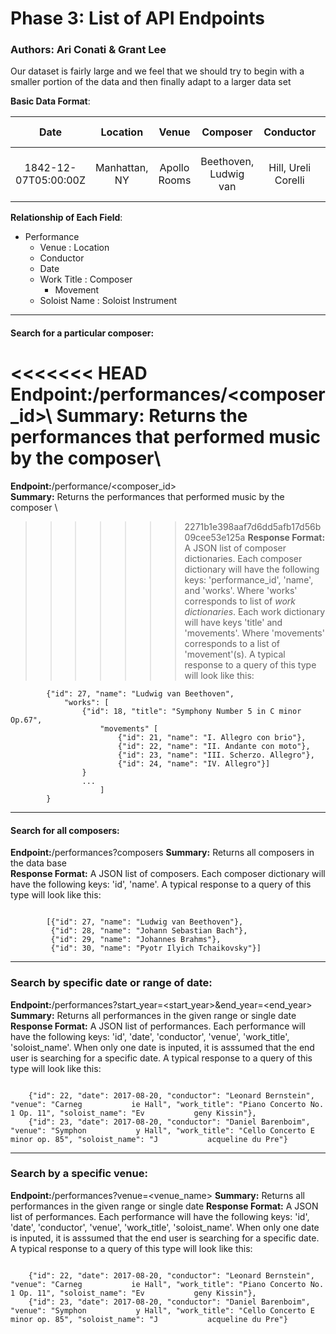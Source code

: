 # Phase 3: List of API Endpoints

### Authors: Ari Conati & Grant Lee

Our dataset is fairly large and we feel that we should try to begin with a smaller portion of the data and then finally adapt to a larger data set <br>

**Basic Data Format**:

| Date | Location | Venue | Composer | Conductor | Movement | Work Title | Soloist Instrument | Soloist Name |
|:--:|:------:|:---:|:------:|:-------:|:------:|:--------:|:----------------:|:----------:|
|1842-12-07T05:00:00Z|Manhattan, NY|Apollo Rooms|Beethoven,  Ludwig  van|Hill, Ureli Corelli|I. Allegro con brio|SYMPHONY NO. 5 IN C MINOR, OP.67|Cello|Boucher, Alfred|

**Relationship of Each Field**:


* Performance
	* Venue : Location
	* Conductor
	* Date
	* Work Title : Composer
		* Movement
	* Soloist Name : Soloist Instrument

------

#### Search for a particular composer:
<<<<<<< HEAD
**Endpoint:**/performances/\<composer_id\>\ 
**Summary:** Returns the performances that performed music by the composer\
=======
**Endpoint:**/performance/\<composer_id\> <br> 
**Summary:** Returns the performances that performed music by the composer \
>>>>>>> 2271b1e398aaf7d6dd5afb17d56b09cee53e125a
**Response Format:** A JSON list of composer dictionaries. Each composer dictionary will have the following keys: 'performance_id', 'name', and 'works'. Where 'works' corresponds to list of *work dictionaries*. Each work dictionary will have keys 'title' and 'movements'. Where 'movements' corresponds to a list of 'movement'(s). A typical response to a query of this type will look like this:

```{java}
		{"id": 27, "name": "Ludwig van Beethoven",
			"works": [
				{"id": 18, "title": "Symphony Number 5 in C minor Op.67", 
					"movements" [
						{"id": 21, "name": "I. Allegro con brio"}, 
						{"id": 22, "name": "II. Andante con moto"},
						{"id": 23, "name": "III. Scherzo. Allegro"},
						{"id": 24, "name": "IV. Allegro"}]
				}
				...
					]
		}
```

------

#### Search for all composers:
**Endpoint:**/performances?composers
**Summary:** Returns all composers in the data base  
**Response Format:** A JSON list of composers. Each composer dictionary will have the following keys: 'id', 'name'. A typical response to a query of this type will look like this:

```{java}

		[{"id": 27, "name": "Ludwig van Beethoven"},
		 {"id": 28, "name": "Johann Sebastian Bach"},
		 {"id": 29, "name": "Johannes Brahms"},
		 {"id": 30, "name": "Pyotr Ilyich Tchaikovsky"}]
```

------

### Search by specific date or range of date:
**Endpoint:**/performances?start_year=\<start_year\>&end_year=\<end_year\>  
**Summary:** Returns all performances in the given range or single date
**Response Format:** A JSON list of performances. Each performance will have the following keys: 'id', 'date', 'conductor', 'venue', 'work_title', 'soloist_name'. When only one date is inputed, it is asssumed that the end user is searching for a specific date. A typical response to a query of this type will look like this:

```{java}

	{"id": 22, "date": 2017-08-20, "conductor": "Leonard Bernstein", "venue": "Carneg			ie Hall", "work_title": "Piano Concerto No. 1 Op. 11", "soloist_name": "Ev			 geny Kissin"}, 
	{"id": 23, "date": 2017-08-20, "conductor": "Daniel Barenboim", "venue": "Symphon			y Hall", "work_title": "Cello Concerto E minor op. 85", "soloist_name": "J			 acqueline du Pre"}
```

------

### Search by a specific venue:
**Endpoint:**/performances?venue=\<venue_name\>
**Summary:** Returns all performances in the given range or single date
**Response Format:** A JSON list of performances. Each performance will have the following keys: 'id', 'date', 'conductor', 'venue', 'work_title', 'soloist_name'. When only one date is inputed, it is asssumed that the end user is searching for a specific date. A typical response to a query of this type will look like this:

```{java}

	{"id": 22, "date": 2017-08-20, "conductor": "Leonard Bernstein", "venue": "Carneg			ie Hall", "work_title": "Piano Concerto No. 1 Op. 11", "soloist_name": "Ev			 geny Kissin"}, 
	{"id": 23, "date": 2017-08-20, "conductor": "Daniel Barenboim", "venue": "Symphon			y Hall", "work_title": "Cello Concerto E minor op. 85", "soloist_name": "J			 acqueline du Pre"}
```






		
